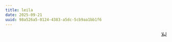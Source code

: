 ```yaml
---
title: leila
date: 2025-09-21
uuid: 98a526a5-0124-4383-a5dc-5cb9aa1bb1f6 
---
```


<div dir="rtl">

[لیلا](https://www.youtube.com/watch?v=WghnS4x6rG0&list)
</div>